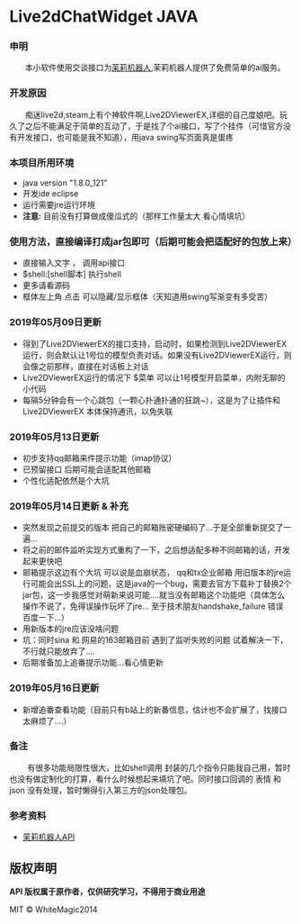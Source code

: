 

# Live2dChatWidget JAVA


### 申明
&emsp;&emsp;本小软件使用交谈接口为[茉莉机器人][1],茉莉机器人提供了免费简单的ai服务。

### 开发原因
&emsp;&emsp;痴迷live2d,steam上有个神软件啊,Live2DViewerEX,详细的自己度娘吧。玩久了之后不能满足于简单的互动了，于是找了个ai接口，写了个挂件（可惜官方没有开发接口，也可能是我不知道），用java swing写页面真是蛋疼

### 本项目所用环境
- java version "1.8.0_121"
- 开发ide eclipse
- 运行需要jre运行环境
- **注意:** 目前没有打算做成傻瓜式的（那样工作量太大 看心情填坑）

### 使用方法，直接编译打成jar包即可（后期可能会把适配好的包放上来）
- 直接输入文字 ， 调用api接口
- $shell:[shell脚本] 执行shell
- 更多请看源码
- 框体左上角 点击 可以隐藏/显示框体（天知道用swing写渐变有多受苦）

### 2019年05月09日更新
- 得到了Live2DViewerEX的接口支持，启动时，如果检测到Live2DViewerEX运行，则会默认让1号位的模型负责对话。如果没有Live2DViewerEX运行，则会像之前那样，直接在对话板上对话
- Live2DViewerEX运行的情况下 $菜单 可以让1号模型开启菜单，内附无聊的小代码
- 每隔5分钟会有一个心跳包（一颗心扑通扑通的狂跳~），这是为了让插件和Live2DViewerEX 本体保持通讯，以免失联

### 2019年05月13日更新
- 初步支持qq邮箱来件提示功能（imap协议）
- 已预留接口 后期可能会适配其他邮箱
- 个性化适配依然是个大坑

### 2019年05月14日更新 & 补充
- 突然发现之前提交的版本 把自己的邮箱账密硬编码了...于是全部重新提交了一遍...
- 将之前的邮件监听实现方式重构了一下，之后想适配多种不同邮箱的话，开发起来更快吧
- 邮箱提示这边有个大坑 可以说是血崩状态， qq和tx企业邮箱 用旧版本的jre运行可能会出SSL上的问题，这是java的一个bug，需要去官方下载补丁替换2个jar包，这一步我感觉对萌新来说可能....就当没有邮箱这个功能吧（具体怎么操作不说了，免得误操作玩坏了jre... 至于技术朋友handshake_failure 错误 百度一下...）
- 用新版本的jre应该没啥问题
- 坑：同时sina 和 网易的163邮箱目前 遇到了监听失败的问题  试着解决一下，不行就只能放弃了....
- 后期准备加上追番提示功能...看心情更新

### 2019年05月16日更新
- 新增追番查看功能（目前只有b站上的新番信息，估计也不会扩展了，找接口太麻烦了....）

### 备注
&emsp;&emsp; 有很多功能局限性很大，比如shell调用 封装的几个指令只能我自己用，暂时也没有做定制化的打算，看什么时候想起来填坑了吧。同时接口回调的 表情 和json 没有处理，暂时懒得引入第三方的json处理包。

### 参考资料
- [茉莉机器人API][1]

[1]: http://www.itpk.cn/

## 版权声明

**API 版权属于原作者，仅供研究学习，不得用于商业用途**

MIT © WhiteMagic2014
